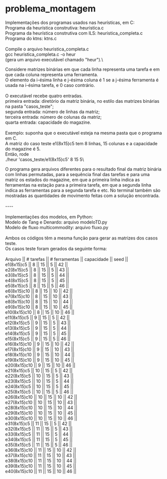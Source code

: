# problema_montagem

Implementações dos programas usados nas heurísticas, em C:\
Programa da heurística construtiva: heuristica.c\
Programa da heurística construtiva com ILS: heuristica_completa.c\
Programa do ktns: ktns.c\
\
Compile o arquivo heuristica_completa.c\
gcc heuristica_completa.c -o heur\
(gera um arquivo executável chamado "heur").\

Considere matrizes binárias em que cada linha representa uma tarefa e em que cada coluna representa uma ferramenta.\
O elemento da i-ésima linha e j-ésima coluna é 1 se a j-ésima ferramenta é usada na i-ésima tarefa, e 0 caso contrário.\
\
O executável recebe quatro entradas.\
primeira entrada: diretório da matriz binária, no estilo das matrizes binárias na pasta "casos_teste";\
segunda entrada: número de linhas da matriz;\
terceira entrada: número de colunas da matriz;\
quarta entrada: capacidade do magazine.\
\
Exemplo: suponha que o executável esteja na mesma pasta que o programa em C.\
A matriz do caso teste e1(8x15)c5 tem 8 linhas, 15 colunas e a capacidade do magazine é 5.\
Então, rode\
./heur 'casos_teste/e1(8x15)c5' 8 15 5\

O programa gera arquivos diferentes para o resultado final da matriz binária com linhas permutadas, para a sequência final das tarefas e para uma matriz os estados do magazine, em que a primeira linha indica as ferramentas na estação para a primeira tarefa, em que a segunda linha indica as ferramentas para a segunda tarefa e etc.
No terminal também são mostradas as quantidades de movimento feitas com a solução encontrada.\
\
----\
\
Implementações dos modelos, em Python:\
Modelo de Tang e Denardo: arquivo modeloTD.py\
Modelo de fluxo multicommodity: arquivo fluxo.py\
\
Ambos os códigos têm a mesma função para gerar as matrizes dos casos teste.\
Os casos teste foram gerados da seguinte forma:\
\
   Arquivo   ||   # tarefas   ||   # ferramentas   ||   capacidade   ||   seed   ||\
  e1(8x15)c5 ||       8       ||         15        ||       5        ||    42    ||\
  e2(8x15)c5 ||       8       ||         15        ||       5        ||    43    ||\
  e3(8x15)c5 ||       8       ||         15        ||       5        ||    44    ||\
  e4(8x15)c5 ||       8       ||         15        ||       5        ||    45    ||\
  e5(8x15)c5 ||       8       ||         15        ||       5        ||    46    ||\
 e6(8x15)c10 ||       8       ||         15        ||       10       ||    42    ||\
 e7(8x15)c10 ||       8       ||         15        ||       10       ||    43    ||\
 e8(8x15)c10 ||       8       ||         15        ||       10       ||    44    ||\
 e9(8x15)c10 ||       8       ||         15        ||       10       ||    45    ||\
e10(8x15)c10 ||       8       ||         15        ||       10       ||    46    ||\
 e11(8x15)c5 ||       9       ||         15        ||       5        ||    42    ||\
 e12(8x15)c5 ||       9       ||         15        ||       5        ||    43    ||\
 e13(8x15)c5 ||       9       ||         15        ||       5        ||    44    ||\
 e14(8x15)c5 ||       9       ||         15        ||       5        ||    45    ||\
 e15(8x15)c5 ||       9       ||         15        ||       5        ||    46    ||\
e16(8x15)c10 ||       9       ||         15        ||       10       ||    42    ||\
e17(8x15)c10 ||       9       ||         15        ||       10       ||    43    ||\
e18(8x15)c10 ||       9       ||         15        ||       10       ||    44    ||\
e19(8x15)c10 ||       9       ||         15        ||       10       ||    45    ||\
e20(8x15)c10 ||       9       ||         15        ||       10       ||    46    ||\
 e21(8x15)c5 ||      10       ||         15        ||       5        ||    42    ||\
 e22(8x15)c5 ||      10       ||         15        ||       5        ||    43    ||\
 e23(8x15)c5 ||      10       ||         15        ||       5        ||    44    ||\
 e24(8x15)c5 ||      10       ||         15        ||       5        ||    45    ||\
 e25(8x15)c5 ||      10       ||         15        ||       5        ||    46    ||\
e26(8x15)c10 ||      10       ||         15        ||       10       ||    42    ||\
e27(8x15)c10 ||      10       ||         15        ||       10       ||    43    ||\
e28(8x15)c10 ||      10       ||         15        ||       10       ||    44    ||\
e29(8x15)c10 ||      10       ||         15        ||       10       ||    45    ||\
e30(8x15)c10 ||      10       ||         15        ||       10       ||    46    ||\
 e31(8x15)c5 ||      11       ||         15        ||       5        ||    42    ||\
 e32(8x15)c5 ||      11       ||         15        ||       5        ||    43    ||\
 e33(8x15)c5 ||      11       ||         15        ||       5        ||    44    ||\
 e34(8x15)c5 ||      11       ||         15        ||       5        ||    45    ||\
 e35(8x15)c5 ||      11       ||         15        ||       5        ||    46    ||\
e36(8x15)c10 ||      11       ||         15        ||       10       ||    42    ||\
e37(8x15)c10 ||      11       ||         15        ||       10       ||    43    ||\
e38(8x15)c10 ||      11       ||         15        ||       10       ||    44    ||\
e39(8x15)c10 ||      11       ||         15        ||       10       ||    45    ||\
e40(8x15)c10 ||      11       ||         15        ||       10       ||    46    ||
